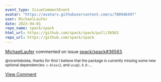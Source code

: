 ```yaml
---
event_type: IssueCommentEvent
avatar: "https://avatars.githubusercontent.com/u/70094649?"
user: MichaelLaufer
date: 2023-04-01
repo_name: spack/spack
html_url: https://github.com/spack/spack/pull/36563
repo_url: https://github.com/spack/spack
---
```


<a href='https://github.com/MichaelLaufer' target='_blank'>MichaelLaufer</a> commented on issue <a href='https://github.com/spack/spack/pull/36563' target='_blank'>spack/spack#36563</a>.

<small>@vicentebolea, thanks for this! I believe that the package is currently missing some new optional dependencies: `c-blosc2`, and `ucx@1.9.0:`...</small>

<a href='https://github.com/spack/spack/pull/36563' target='_blank'>View Comment</a>